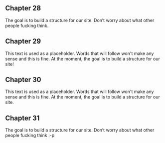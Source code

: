 ## Chapter 28

The goal is to build a structure for our site. Don’t worry about what other people fucking think.

## Chapter 29

This text is used as a placeholder. Words that will follow won't make any sense and this is fine. At the moment, the goal is to build a structure for our site!

## Chapter 30

This text is used as a placeholder. Words that will follow won't make any sense and this is fine. At the moment, the goal is to build a structure for our site.

## Chapter 31

The goal is to build a structure for our site. Don’t worry about what other people fucking think :-p